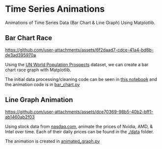 # Time Series Animations
Animations of Time Series Data (Bar Chart &amp; Line Graph) Using Matplotlib.

## Bar Chart Race

https://github.com/user-attachments/assets/6f2daad7-cdce-41a4-bd6b-de3ad395970a

Using the [UN World Population Prospects](https://population.un.org/wpp/Download/Standard/MostUsed) dataset, we can create a bar chart race graph with Matplotlib.

The initial data processing/cleaning code can be seen in [this notebook](./bar_chart.ipynb) and the animation code is in [bar_chart.py](./bar_chart.py)

## Line Graph Animation

https://github.com/user-attachments/assets/dce70369-98b5-40b2-bff1-ab1460ab2f03

Using stock data from [nasdaq.com](https://www.nasdaq.com/market-activity/stocks/nvda/historical), animate the prices of Nvidia, AMD, & Intel over time. Each of their daily prices can be found in the [./data](./data) folder.

The animation is created in [animated_graph.py](animated_graph.py)

